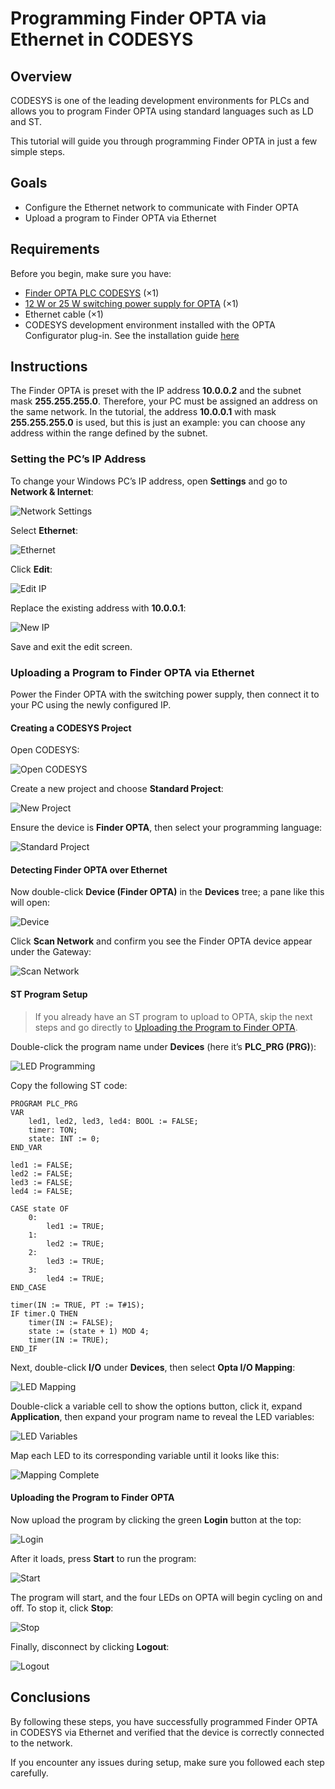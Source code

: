 # Programming Finder OPTA via Ethernet in CODESYS

## Overview

CODESYS is one of the leading development environments for PLCs and allows you to program Finder OPTA using standard languages such as LD and ST.

This tutorial will guide you through programming Finder OPTA in just a few simple steps.

## Goals

- Configure the Ethernet network to communicate with Finder OPTA  
- Upload a program to Finder OPTA via Ethernet

## Requirements

Before you begin, make sure you have:

- [Finder OPTA PLC CODESYS](https://opta.findernet.com/en/codesys) (×1)  
- [12 W or 25 W switching power supply for OPTA](https://opta.findernet.com/en/codesys#moduli-espansione) (×1)   
- Ethernet cable (×1)  
- CODESYS development environment installed with the OPTA Configurator plug-in. See the installation guide [here](https://opta.findernet.com/en/tutorial/codesys-plugin-tutorial)

## Instructions
The Finder OPTA is preset with the IP address **10.0.0.2** and the subnet mask **255.255.255.0**.
 Therefore, your PC must be assigned an address on the same network.
In the tutorial, the address **10.0.0.1** with mask **255.255.255.0** is used, but this is just 
an example: you can choose any address within the range defined by the subnet.


### Setting the PC’s IP Address

To change your Windows PC’s IP address, open **Settings** and go to **Network & Internet**:

![Network Settings](assets/en/set-ip-address-windows/01-settings-network.png)

Select **Ethernet**:

![Ethernet](assets/en/set-ip-address-windows/02-ethernet.png)

Click **Edit**:

![Edit IP](assets/en/set-ip-address-windows/03-edit-ip-address.png)

Replace the existing address with **10.0.0.1**:

![New IP](assets/en/set-ip-address-windows/04-new-ip-address.png)

Save and exit the edit screen.

### Uploading a Program to Finder OPTA via Ethernet

Power the Finder OPTA with the switching power supply, then connect it to your PC using the newly configured IP.

#### Creating a CODESYS Project

Open CODESYS:

![Open CODESYS](assets/en/01-welcome.png)

Create a new project and choose **Standard Project**:

![New Project](assets/en/02-new-project.png)

Ensure the device is **Finder OPTA**, then select your programming language:

![Standard Project](assets/en/03-standard-project.png)

#### Detecting Finder OPTA over Ethernet

Now double-click **Device (Finder OPTA)** in the **Devices** tree; a pane like this will open:

![Device](assets/en/04-device.png)

Click **Scan Network** and confirm you see the Finder OPTA device appear under the Gateway:

![Scan Network](assets/en/05-scan-network.png)

#### ST Program Setup

> If you already have an ST program to upload to OPTA, skip the next steps and 
go directly to [Uploading the Program to Finder OPTA](#uploading-the-program-to-finder-opta).

Double-click the program name under **Devices** (here it’s **PLC_PRG (PRG)**):

![LED Programming](assets/en/06-led-program.png)

Copy the following ST code:

```st
PROGRAM PLC_PRG
VAR
    led1, led2, led3, led4: BOOL := FALSE;
    timer: TON;
    state: INT := 0;
END_VAR

led1 := FALSE;
led2 := FALSE;
led3 := FALSE;
led4 := FALSE;

CASE state OF
    0: 
        led1 := TRUE;
    1: 
        led2 := TRUE;
    2: 
        led3 := TRUE;
    3: 
        led4 := TRUE;
END_CASE

timer(IN := TRUE, PT := T#1S);
IF timer.Q THEN
    timer(IN := FALSE);
    state := (state + 1) MOD 4;
    timer(IN := TRUE);
END_IF
```

Next, double-click **I/O** under **Devices**, then select **Opta I/O Mapping**:

![LED Mapping](assets/en/07-led-mapping.png)

Double-click a variable cell to show the options button, click it, expand **Application**, then expand your program name to reveal the LED variables:

![LED Variables](assets/en/08-led-variables.png)

Map each LED to its corresponding variable until it looks like this:

![Mapping Complete](assets/en/09-mapping-complete.png)

#### Uploading the Program to Finder OPTA

Now upload the program by clicking the green **Login** button at the top:

![Login](assets/en/10-login.png)

After it loads, press **Start** to run the program:

![Start](assets/en/11-start.png)

The program will start, and the four LEDs on OPTA will begin cycling on and off. To stop it, click **Stop**:

![Stop](assets/en/12-stop.png)

Finally, disconnect by clicking **Logout**:

![Logout](assets/en/13-logout.png)

## Conclusions

By following these steps, you have successfully programmed Finder OPTA in CODESYS via Ethernet and verified that the device is correctly connected to the network.

If you encounter any issues during setup, make sure you followed each step carefully.

<!-- Include contact information for support -->
